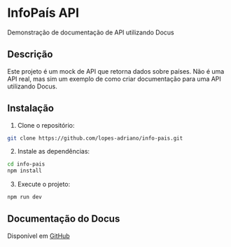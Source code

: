

# InfoPaís API

Demonstração de documentação de API utilizando Docus

## Descrição

Este projeto é um mock de API que retorna dados sobre países. Não é uma API real, mas sim um exemplo de como criar documentação para uma API utilizando Docus.

## Instalação

1. Clone o repositório:

  ```bash
  git clone https://github.com/lopes-adriano/info-pais.git
  ```

2. Instale as dependências:

  ```bash
  cd info-pais
  npm install
  ```

3. Execute o projeto:

  ```bash
  npm run dev
  ```

## Documentação do Docus

Disponível em [GitHub](https://github.com/nuxt-themes/docus)
